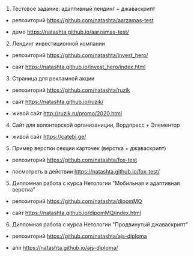 1. Тестовое задание: адаптивный лендинг + джаваскрипт

  * репозиторий https://github.com/natashta/aarzamas-test

  * демо https://natashta.github.io/aarzamas-test/

2. Лендинг инвестиционной компании

  * репозиторий https://github.com/natashta/invest_hero/

  * сайт https://natashta.github.io/invest_hero/index.html

3. Страница для рекламной акции

  * репозиторий https://github.com/natashta/ruzik

  * сайт https://natashta.github.io/ruzik/

  * живой сайт http://ruzik.ru/promo/2020.html

4. Сайт для волонтерской организаниции, Вордпресс + Элементор

 * живой сайт https://catebi.ge/

5. Пример верстки секции карточек (верстка + джаваскрипт)

  * репозиторий https://github.com/natashta/fox-test

  * посмотреть в действии https://natashta.github.io/fox-test/

5. Дипломная работа с курса Нетологии "Мобильная и адаптивная верстка" 

  * репозиторий https://github.com/natashta/dipomMQ

  * сайт https://natashta.github.io/dipomMQ/index.html

6. Дипломная работа с курса Нетологии "Продвинутый джаваскрипт"

  * репозиторий https://github.com/natashta/ajs-diploma

  * апп https://natashta.github.io/ajs-diploma/

